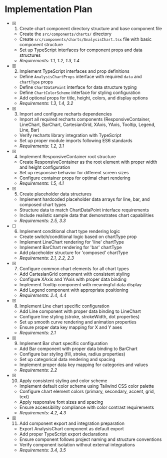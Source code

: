 # Implementation Plan

- [x] 1. Create chart component directory structure and base component file
  - Create the `src/components/charts/` directory
  - Create `src/components/charts/AnalysisChart.tsx` file with basic component structure
  - Set up TypeScript interfaces for component props and data structures
  - _Requirements: 1.1, 1.2, 1.3, 1.4_

- [x] 2. Implement TypeScript interfaces and prop definitions
  - Define `AnalysisChartProps` interface with required `data` and `chartType` props
  - Define `ChartDataPoint` interface for data structure typing
  - Define `ChartColorScheme` interface for styling configuration
  - Add optional props for title, height, colors, and display options
  - _Requirements: 1.3, 1.4, 3.2_

- [x] 3. Import and configure recharts dependencies
  - Import all required recharts components (ResponsiveContainer, LineChart, BarChart, CartesianGrid, XAxis, YAxis, Tooltip, Legend, Line, Bar)
  - Verify recharts library integration with TypeScript
  - Set up proper module imports following ES6 standards
  - _Requirements: 1.2, 3.1_

- [x] 4. Implement ResponsiveContainer root structure
  - Create ResponsiveContainer as the root element with proper width and height configuration
  - Set up responsive behavior for different screen sizes
  - Configure container props for optimal chart rendering
  - _Requirements: 1.5, 4.1_

- [x] 5. Create placeholder data structures
  - Implement hardcoded placeholder data arrays for line, bar, and composed chart types
  - Structure data to match ChartDataPoint interface requirements
  - Include realistic sample data that demonstrates chart capabilities
  - _Requirements: 2.5, 3.3_

- [ ] 6. Implement conditional chart type rendering logic
  - Create switch/conditional logic based on chartType prop
  - Implement LineChart rendering for 'line' chartType
  - Implement BarChart rendering for 'bar' chartType
  - Add placeholder structure for 'composed' chartType
  - _Requirements: 2.1, 2.2, 2.3_

- [x] 7. Configure common chart elements for all chart types
  - Add CartesianGrid component with consistent styling
  - Configure XAxis and YAxis with proper data binding
  - Implement Tooltip component with meaningful data display
  - Add Legend component with appropriate positioning
  - _Requirements: 2.4, 4.4_

- [x] 8. Implement Line chart specific configuration
  - Add Line component with proper data binding to LineChart
  - Configure line styling (stroke, strokeWidth, dot properties)
  - Set up smooth curve rendering and animation properties
  - Ensure proper data key mapping for X and Y axes
  - _Requirements: 2.1_

- [x] 9. Implement Bar chart specific configuration
  - Add Bar component with proper data binding to BarChart
  - Configure bar styling (fill, stroke, radius properties)
  - Set up categorical data rendering and spacing
  - Implement proper data key mapping for categories and values
  - _Requirements: 2.2_

- [x] 10. Apply consistent styling and color scheme
  - Implement default color scheme using Tailwind CSS color palette
  - Configure chart element colors (primary, secondary, accent, grid, text)
  - Apply responsive font sizes and spacing
  - Ensure accessibility compliance with color contrast requirements
  - _Requirements: 4.2, 4.3_

- [x] 11. Add component export and integration preparation
  - Export AnalysisChart component as default export
  - Add proper TypeScript export declarations
  - Ensure component follows project naming and structure conventions
  - Verify component isolation without external integrations
  - _Requirements: 3.4, 3.5_